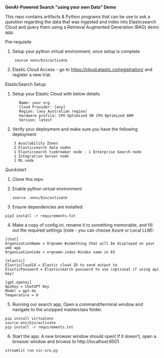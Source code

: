 **GenAI-Powered Search "using your own Data" Demo**

This repo contains artifacts & Python programs that can be use to ask a question regarding the data that was ingested and index into Elasticsearch Cloud and query them using a Retrieval Augmented Generation (RAG) demo app.

Pre-requisite
1. Setup your python virtual environment, once setup is complete
    ```
     source venv/bin/activate
    ```
3. Elastic Cloud Access - go to https://cloud.elastic.co/registration/ and register a new trial.

ElasticSearch Setup

1. Setup your Elastic Cloud with below details
   ```
      Name: your org 
      Cloud Provider: [any]
      Region: [any Australian region]
      Hardware profile: CPU Optimized OR CPU Optimized ARM
      Version: latest
   ```
2. Verify your deployment and make sure you have the following deployment

  ```
      3 Availability Zones
      2 Elasticsearch data nodes
      1 Elasticsearch tiebreaker node - 1 Enterprise Search node
      1 Integration Server node
      1 ML node
  ```

   
    
*Quickstart*
 
1. Clone this repo
2. Enable python virtual environment

   ```source .venv/bin/activate```

3. Ensure dependencies are installed:

  ```pip3 install -r requirements.txt```

4. Make a copy of config.ini, rename it to something memorable, and fill out the required settings (note - you can choose Azure or Local LLM):

  ```
 [chat]
 OrganisationName = Orgname #something that will be displayed on your web app
 OrganisationCode = orgname-index #index name in ES

 [elastic]
 ElasticCloudId = Elastic cloud ID to send output to
 ElasticPassword = Elasticsearch password to use (optional if using api key)

 [gpt.openai]
 ApiKey = ChatGPT Key
 Model = gpt-4o
 Temperature = 0
```

5. Running our search app, Open a command/terminal window and navigate to the unzipped masterclass folder.

 ```
 pip install virtualenv
 source env/bin/activate
 pip install -r requirements.txt
 ```

6. Start the app. A new browser window should open! If it doesn’t, open a browser window and browse to http://localhost:8501

 ```
 streamlit run vic-sro.py
 ```

